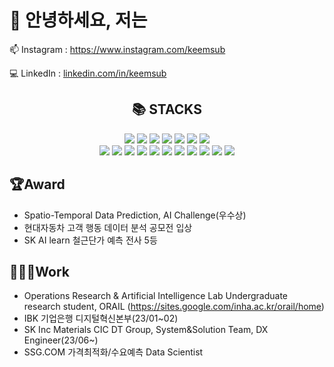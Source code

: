 # 👋 안녕하세요, 저는
  
📫 Instagram : https://www.instagram.com/keemsub

💻 LinkedIn : [linkedin.com/in/keemsub](https://www.linkedin.com/keemsub)

<div align=center><h2>📚 STACKS</h2></div>
<div align=center> 
  <img src="https://img.shields.io/badge/MySQL-4479A1?style=for-the-badge&logo=Mysql&logoColor=white"> 
  <img src="https://img.shields.io/badge/python-3776AB?style=for-the-badge&logo=python&logoColor=white"> 
  <img src="https://img.shields.io/badge/html5-E34F26?style=for-the-badge&logo=html5&logoColor=white"> 
  <img src="https://img.shields.io/badge/css-1572B6?style=for-the-badge&logo=css3&logoColor=white">
  <img src="https://img.shields.io/badge/csharp-512BD4?style=for-the-badge&logo=csharp&logoColor=white">
  <img src="https://img.shields.io/badge/git-F05032?style=for-the-badge&logo=git&logoColor=white">
  <img src="https://img.shields.io/badge/javascript-F7DF1E?style=for-the-badge&logo=javascript&logoColor=black">
  <br>
  <img src="https://img.shields.io/badge/Pandas-150458?style=for-the-badge&logo=Pandas&logoColor=white">
  <img src="https://img.shields.io/badge/SAP-0FAAFF?style=for-the-badge&logo=SAP&logoColor=white">
  <img src="https://img.shields.io/badge/PyTorch-EE4C2C?style=for-the-badge&logo=Pytorch&logoColor=white">
  <img src="https://img.shields.io/badge/Tensorflow-FF6F00?style=for-the-badge&logo=Tensorflow&logoColor=white">
  <img src="https://img.shields.io/badge/flask-000000?style=for-the-badge&logo=Flask&logoColor=white">
  <img src="https://img.shields.io/badge/Numpy-013243?style=for-the-badge&logo=Numpy&logoColor=white">
  <img src="https://img.shields.io/badge/Keras-D00000?style=for-the-badge&logo=Keras&logoColor=white">
  <img src="https://img.shields.io/badge/Streamlit-FF4B4B?style=for-the-badge&logo=Streamlit&logoColor=white">
  <img src="https://img.shields.io/badge/dotnet-512BD4?style=for-the-badge&logo=dotnet&logoColor=white">
  <img src="https://img.shields.io/badge/jquery-0769AD?style=for-the-badge&logo=jquery&logoColor=white">
  <img src="https://img.shields.io/badge/sourcetree-0052CC?style=for-the-badge&logo=sourcetree&logoColor=white">
  <br>
</div>

## 🏆Award
- Spatio-Temporal Data Prediction, AI Challenge(우수상)
- 현대자동차 고객 행동 데이터 분석 공모전 입상
- SK AI learn 철근단가 예측 전사 5등
  
## 👨🏻‍💻Work
- Operations Research & Artificial Intelligence Lab Undergraduate research student, ORAIL (https://sites.google.com/inha.ac.kr/orail/home)
- IBK 기업은행 디지털혁신본부(23/01~02)
- SK Inc Materials CIC DT Group, System&Solution Team, DX Engineer(23/06~)
- SSG.COM 가격최적화/수요예측 Data Scientist
